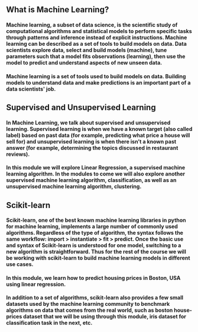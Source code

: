 ## What is Machine Learning?
#### Machine learning, a subset of data science, is the scientific study of computational algorithms and statistical models to perform specific tasks through patterns and inference instead of explicit instructions. Machine learning can be described as a set of tools to build models on data. Data scientists explore data, select and build models (machine), tune parameters such that a model fits observations (learning), then use the model to predict and understand aspects of new unseen data.
#### Machine learning is a set of tools used to build models on data. Building models to understand data and make predictions is an important part of a data scientists' job.

## Supervised and Unsupervised Learning
#### In Machine Learning, we talk about supervised and unsupervised learning. Supervised learning is when we have a known target (also called label) based on past data (for example, predicting what price a house will sell for) and unsupervised learning is when there isn’t a known past answer (for example, determining the topics discussed in restaurant reviews).
#### In this module we will explore Linear Regression, a supervised machine learning algorithm. In the modules to come we will also explore another supervised machine learning algorithm, classification, as well as an unsupervised machine learning algorithm, clustering.

## Scikit-learn
#### Scikit-learn, one of the best known machine learning libraries in python for machine learning, implements a large number of commonly used algorithms. Regardless of the type of algorithm, the syntax follows the same workflow: import > instantiate > fit > predict. Once the basic use and syntax of Scikit-learn is understood for one model, switching to a new algorithm is straightforward. Thus for the rest of the course we will be working with scikit-learn to build machine learning models in different use cases.
#### In this module, we learn how to predict housing prices in Boston, USA using linear regression.
#### In addition to a set of algorithms, scikit-learn also provides a few small datasets used by the machine learning community to benchmark algorithms on data that comes from the real world, such as boston house-prices dataset that we will be using through this module, iris dataset for classification task in the next, etc.

